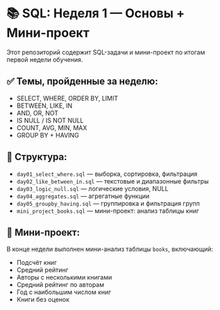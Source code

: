 # 📚 SQL: Неделя 1 — Основы + Мини-проект

Этот репозиторий содержит SQL-задачи и мини-проект по итогам первой недели обучения.

## ✅ Темы, пройденные за неделю:

- SELECT, WHERE, ORDER BY, LIMIT
- BETWEEN, LIKE, IN
- AND, OR, NOT
- IS NULL / IS NOT NULL
- COUNT, AVG, MIN, MAX
- GROUP BY + HAVING

## 📁 Структура:

- `day01_select_where.sql` — выборка, сортировка, фильтрация
- `day02_like_between_in.sql` — текстовые и диапазонные фильтры
- `day03_logic_null.sql` — логические условия, NULL
- `day04_aggregates.sql` — агрегатные функции
- `day05_groupby_having.sql` — группировка и фильтрация групп
- `mini_project_books.sql` — мини-проект: анализ таблицы книг

## 🧠 Мини-проект:

В конце недели выполнен мини-анализ таблицы `books`, включающий:
- Подсчёт книг
- Средний рейтинг
- Авторы с несколькими книгами
- Средний рейтинг по авторам
- Год с наибольшим числом книг
- Книги без оценок
